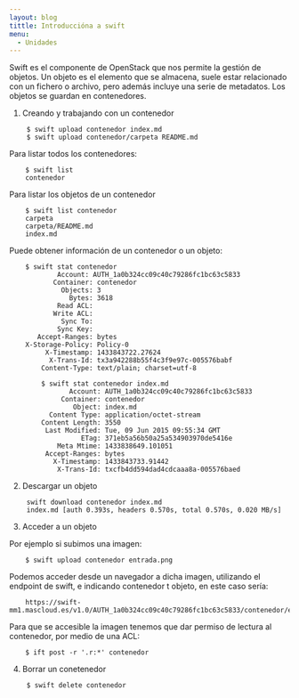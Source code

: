 ```yaml
---
layout: blog
tittle: Introduccióna a swift
menu:
  - Unidades
---
```


Swift es el componente de OpenStack que nos permite la gestión de objetos. Un objeto es el elemento que se almacena, suele estar relacionado con un fichero o archivo, pero además incluye una serie de metadatos. Los objetos se guardan en contenedores. 

1. Creando y trabajando con un contenedor

		$ swift upload contenedor index.md
		$ swift upload contenedor/carpeta README.md

Para listar todos los contenedores:

		$ swift list
		contenedor

Para listar los objetos de un contenedor

		$ swift list contenedor
		carpeta
		carpeta/README.md
		index.md

Puede obtener información de un contenedor o un objeto:

		$ swift stat contenedor
         		Account: AUTH_1a0b324cc09c40c79286fc1bc63c5833
		       Container: contenedor
		         Objects: 3
		           Bytes: 3618
		        Read ACL:
		       Write ACL:
		         Sync To:
		        Sync Key:
		   Accept-Ranges: bytes
		X-Storage-Policy: Policy-0
		     X-Timestamp: 1433843722.27624
		      X-Trans-Id: tx3a942288b55f4c3f9e97c-005576babf
		    Content-Type: text/plain; charset=utf-8

		    $ swift stat contenedor index.md
		           Account: AUTH_1a0b324cc09c40c79286fc1bc63c5833
		         Container: contenedor
		            Object: index.md
		      Content Type: application/octet-stream
		    Content Length: 3550
		     Last Modified: Tue, 09 Jun 2015 09:55:34 GMT
		              ETag: 371eb5a56b50a25a534903970de5416e
		        Meta Mtime: 1433838649.101051
		     Accept-Ranges: bytes
		       X-Timestamp: 1433843733.91442
		        X-Trans-Id: txcfb4dd594dad4cdcaaa8a-005576baed


2. Descargar un objeto

		swift download contenedor index.md
		index.md [auth 0.393s, headers 0.570s, total 0.570s, 0.020 MB/s]

3. Acceder a un objeto

Por ejemplo si subimos una imagen:

		$ swift upload contenedor entrada.png 

Podemos acceder desde un navegador a dicha imagen, utilizando el endpoint de swift, e indicando contenedor t objeto, en este caso sería:

		https://swift-mm1.mascloud.es/v1.0/AUTH_1a0b324cc09c40c79286fc1bc63c5833/contenedor/entrada.png

Para que se accesible la imagen tenemos que dar permiso de lectura al contenedor, por medio de una ACL:

		$ ift post -r '.r:*' contenedor


4. Borrar un conetenedor

		$ swift delete contenedor
